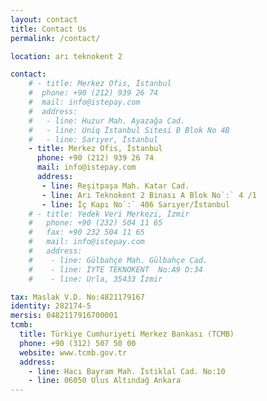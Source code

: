 ```yaml
---
layout: contact
title: Contact Us
permalink: /contact/

location: arı teknokent 2

contact:
    # - title: Merkez Ofis, İstanbul
    #  phone: +90 (212) 939 26 74
    #  mail: info@istepay.com
    #  address:
    #   - line: Huzur Mah. Ayazağa Cad.
    #   - line: Uniq İstanbul Sitesi B Blok No 4B
    #   - line: Sarıyer, İstanbul
    - title: Merkez Ofis, İstanbul
      phone: +90 (212) 939 26 74
      mail: info@istepay.com
      address:
       - line: Reşitpaşa Mah. Katar Cad.
       - line: Arı Teknokent 2 Binası A Blok No`:` 4 /1  
       - line: İç Kapı No`:` 406 Sarıyer/İstanbul
    # - title: Yedek Veri Merkezi, İzmir
    #   phone: +90 (232) 504 11 65
    #   fax: +90 232 504 11 65
    #   mail: info@istepay.com
    #   address:
    #    - line: Gülbahçe Mah. Gülbahçe Cad.
    #    - line: İYTE TEKNOKENT  No:A9 D:34
    #    - line: Urla, 35433 İzmir

tax: Maslak V.D. No:4821179167
identity: 282174-5
mersis: 0482117916700001
tcmb:
  title: Türkiye Cumhuriyeti Merkez Bankası (TCMB)
  phone: +90 (312) 507 50 00
  website: www.tcmb.gov.tr
  address:
    - line: Hacı Bayram Mah. İstiklal Cad. No:10
    - line: 06050 Ulus Altındağ Ankara
---
```

